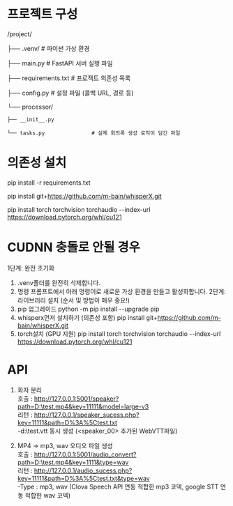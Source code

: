 # 프로젝트 구성
/project/

├── .venv/                     # 파이썬 가상 환경

├── main.py                    # FastAPI 서버 실행 파일

├── requirements.txt           # 프로젝트 의존성 목록

├── config.py                  # 설정 파일 (콜백 URL, 경로 등)

└── processor/

    ├── __init__.py

    └── tasks.py               # 실제 회의록 생성 로직이 담긴 파일

# 의존성 설치
pip install -r requirements.txt

pip install git+https://github.com/m-bain/whisperX.git

pip install torch torchvision torchaudio --index-url https://download.pytorch.org/whl/cu121

# CUDNN 충돌로 안될 경우
1단계: 완전 초기화
1. .venv폴더를 완전히 삭제합니다.
2. 명령 프롬프트에서 아래 명령어로 새로운 가상 환경을 만들고 활성화합니다.
2단계: 라이브러리 설치 (순서 및 방법이 매우 중요!)
1. pip 업그레이드
   python -m pip install --upgrade pip
2. whisperx먼저 설치하기 (의존성 포함)
   pip install git+https://github.com/m-bain/whisperX.git 
3. torch설치 (GPU 지원)
   pip install torch torchvision torchaudio --index-url https://download.pytorch.org/whl/cu121

# API 
1. 화자 분리  
호출 : http://127.0.0.1:5001/speaker?path=D:\test.mp4&key=11111&model=large-v3  
리턴 : http://127.0.0.1/speaker_sucess.php?key=11111&path=D%3A%5Ctest.txt  
      -d:\test.vtt 동시 생성 (<speaker_00> 추가된 WebVTT파일)

2. MP4 -> mp3, wav 오디오 파일 생성  
호출 : http://127.0.0.1:5001/audio_convert?path=D:\test.mp4&key=1111&type=wav  
리턴 : http://127.0.0.1/audio_sucess.php?key=11111&path=D%3A%5Ctest.txt&type=wav  
      -Type : mp3, wav  (Clova Speech API 연동 적합한 mp3 코덱, google STT 연동 적합한 wav 코덱)